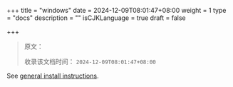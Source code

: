 +++
title = "windows"
date = 2024-12-09T08:01:47+08:00
weight = 1
type = "docs"
description = ""
isCJKLanguage = true
draft = false

+++

> 原文：
>
> 收录该文档时间： `2024-12-09T08:01:47+08:00`

See [general install instructions](https://github.com/go-delve/delve/blob/master/Documentation/installation/README.md).
